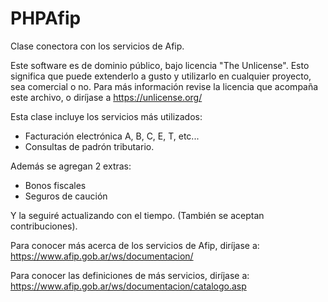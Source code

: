 # PHPAfip
Clase conectora con los servicios de Afip.

Este software es de dominio público, bajo licencia "The Unlicense".
Esto significa que puede extenderlo a gusto y utilizarlo
en cualquier proyecto, sea comercial o no.
Para más información revise la licencia que acompaña este archivo, o
diríjase a https://unlicense.org/

Esta clase incluye los servicios más utilizados:
- Facturación electrónica A, B, C, E, T, etc...
- Consultas de padrón tributario.

Además se agregan 2 extras:
- Bonos fiscales
- Seguros de caución

Y la seguiré actualizando con el tiempo.
(También se aceptan contribuciones).

Para conocer más acerca de los servicios de Afip, diríjase a:
https://www.afip.gob.ar/ws/documentacion/

Para conocer las definiciones de más servicios, diríjase a:
https://www.afip.gob.ar/ws/documentacion/catalogo.asp